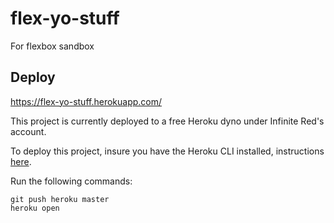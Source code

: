 # flex-yo-stuff

For flexbox sandbox

## Deploy

https://flex-yo-stuff.herokuapp.com/

This project is currently deployed to a free Heroku dyno under Infinite Red's account. 

To deploy this project, insure you have the Heroku CLI installed, instructions [here](https://devcenter.heroku.com/articles/heroku-cli).

Run the following commands:
```
git push heroku master
heroku open
```